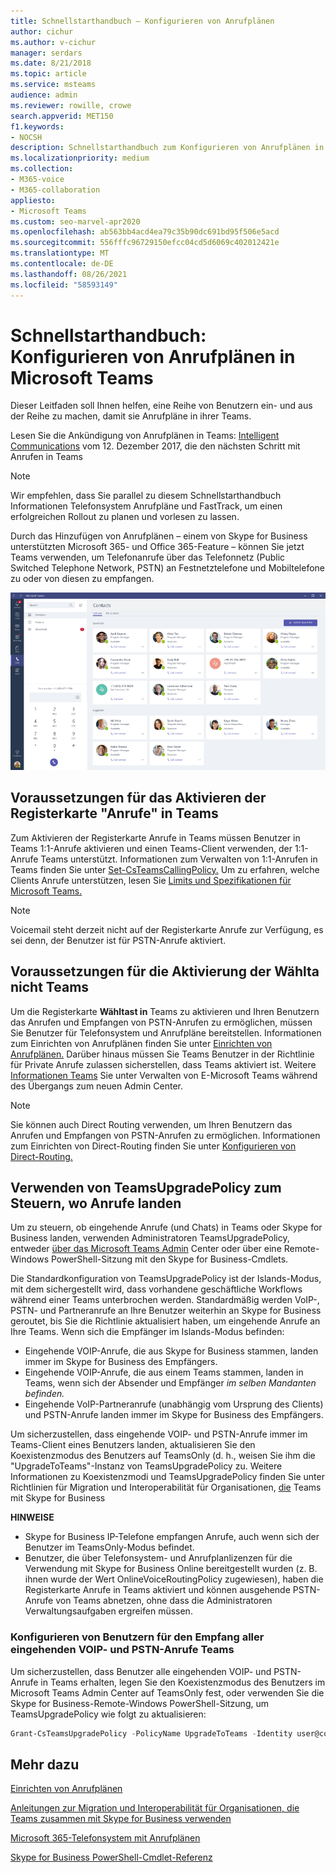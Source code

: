 ```yaml
---
title: Schnellstarthandbuch – Konfigurieren von Anrufplänen
author: cichur
ms.author: v-cichur
manager: serdars
ms.date: 8/21/2018
ms.topic: article
ms.service: msteams
audience: admin
ms.reviewer: rowille, crowe
search.appverid: MET150
f1.keywords:
- NOCSH
description: Schnellstarthandbuch zum Konfigurieren von Anrufplänen in Microsoft Teams, damit Sie eine Gruppe von Benutzern einrichten und ausführen können.
ms.localizationpriority: medium
ms.collection:
- M365-voice
- M365-collaboration
appliesto:
- Microsoft Teams
ms.custom: seo-marvel-apr2020
ms.openlocfilehash: ab563bb4acd4ea79c35b90dc691bd95f506e5acd
ms.sourcegitcommit: 556fffc96729150efcc04cd5d6069c402012421e
ms.translationtype: MT
ms.contentlocale: de-DE
ms.lasthandoff: 08/26/2021
ms.locfileid: "58593149"
---
```

# <a name="quick-start-guide-configuring-calling-plans-in-microsoft-teams"></a>Schnellstarthandbuch: Konfigurieren von Anrufplänen in Microsoft Teams

Dieser Leitfaden soll Ihnen helfen, eine Reihe von Benutzern ein- und aus der Reihe zu machen, damit sie Anrufpläne in ihrer Teams.

Lesen Sie die Ankündigung von Anrufplänen in Teams: [Intelligent Communications](https://aka.ms/ipyqus) vom 12. Dezember 2017, die den nächsten Schritt mit Anrufen in Teams

> [!NOTE]
> Wir empfehlen, dass Sie parallel zu diesem [](calling-plan-landing-page.md) Schnellstarthandbuch Informationen Telefonsystem [](https://aka.ms/cloudvoice) Anrufpläne und FastTrack, um einen erfolgreichen Rollout zu planen und vorlesen zu lassen.

Durch das Hinzufügen von Anrufplänen – einem von Skype for Business unterstützten Microsoft 365- und Office 365-Feature – können Sie jetzt Teams verwenden, um Telefonanrufe über das Telefonnetz (Public Switched Telephone Network, PSTN) an Festnetztelefone und Mobiltelefone zu oder von diesen zu empfangen.

![Screenshot der Seite "Kontakte" in Teams](media/Calling_in_Teams.png)
## <a name="prerequisites-for-enabling-the-calls-tab-in-teams"></a>Voraussetzungen für das Aktivieren der **Registerkarte** "Anrufe" in Teams
Zum Aktivieren  der Registerkarte Anrufe in Teams müssen Benutzer in Teams 1:1-Anrufe aktivieren und einen Teams-Client verwenden, der 1:1-Anrufe Teams unterstützt. Informationen zum Verwalten von 1:1-Anrufen in Teams finden Sie unter [Set-CsTeamsCallingPolicy.](/powershell/module/skype/set-csteamscallingpolicy) Um zu erfahren, welche Clients Anrufe unterstützen, lesen Sie [Limits und Spezifikationen für Microsoft Teams.](./limits-specifications-teams.md)

> [!NOTE]
> Voicemail steht derzeit nicht auf der Registerkarte Anrufe zur Verfügung, es sei denn, der Benutzer ist für PSTN-Anrufe aktiviert. 

## <a name="prerequisites-for-enabling-the-dial-pad-in-teams"></a>Voraussetzungen für die Aktivierung der **Wählta nicht** Teams
Um die Registerkarte **Wähltast in** Teams zu aktivieren und Ihren Benutzern das Anrufen und Empfangen von PSTN-Anrufen zu ermöglichen, müssen Sie Benutzer für Telefonsystem und Anrufpläne bereitstellen. Informationen zum Einrichten von Anrufplänen finden Sie unter [Einrichten von Anrufplänen.](./set-up-calling-plans.md)
Darüber hinaus müssen Sie Teams Benutzer in der Richtlinie für Private Anrufe zulassen sicherstellen, dass Teams aktiviert ist. Weitere [Informationen Teams](./manage-teams-skypeforbusiness-admin-center.md) Sie unter Verwalten von E-Microsoft Teams während des Übergangs zum neuen Admin Center.
> [!NOTE]
> Sie können auch Direct Routing verwenden, um Ihren Benutzern das Anrufen und Empfangen von PSTN-Anrufen zu ermöglichen. Informationen zum Einrichten von Direct-Routing finden Sie unter [Konfigurieren von Direct-Routing.](./direct-routing-configure.md)

## <a name="using-teamsupgradepolicy-to-control-where-calls-land"></a>Verwenden von TeamsUpgradePolicy zum Steuern, wo Anrufe landen
Um zu steuern, ob eingehende Anrufe (und Chats) in Teams oder Skype for Business landen, verwenden Administratoren TeamsUpgradePolicy, entweder [über das Microsoft Teams Admin](https://aka.ms/teamsadmincenter) Center oder über eine Remote-Windows PowerShell-Sitzung mit den Skype for Business-Cmdlets. [](/powershell/module/skype)


Die Standardkonfiguration von TeamsUpgradePolicy ist der Islands-Modus, mit dem sichergestellt wird, dass vorhandene geschäftliche Workflows während einer Teams unterbrochen werden. Standardmäßig werden VoIP-, PSTN- und Partneranrufe an Ihre Benutzer weiterhin an Skype for Business geroutet, bis Sie die Richtlinie aktualisiert haben, um eingehende Anrufe an Ihre Teams.  Wenn sich die Empfänger im Islands-Modus befinden:

 - Eingehende VOIP-Anrufe, die aus Skype for Business stammen, landen immer im Skype for Business des Empfängers.
 - Eingehende VOIP-Anrufe, die aus einem Teams stammen, landen in Teams, wenn sich der Absender und Empfänger *im selben Mandanten befinden.*
 - Eingehende VoIP-Partneranrufe (unabhängig vom Ursprung des Clients) und PSTN-Anrufe landen immer im Skype for Business des Empfängers.
 
Um sicherzustellen, dass eingehende VOIP- und PSTN-Anrufe immer im Teams-Client eines Benutzers landen, aktualisieren Sie den Koexistenzmodus des Benutzers auf TeamsOnly (d. h., weisen Sie ihm die "UpgradeToTeams"-Instanz von TeamsUpgradePolicy zu.  Weitere Informationen zu Koexistenzmodi und TeamsUpgradePolicy finden Sie unter Richtlinien für Migration und Interoperabilität für Organisationen, [die](./migration-interop-guidance-for-teams-with-skype.md) Teams mit Skype for Business

**HINWEISE**
 - Skype for Business IP-Telefone empfangen Anrufe, auch wenn sich der Benutzer im TeamsOnly-Modus befindet.  
 - Benutzer, die über Telefonsystem- und Anrufplanlizenzen für die Verwendung mit Skype for Business Online bereitgestellt wurden (z. B. ihnen wurde der Wert OnlineVoiceRoutingPolicy zugewiesen), haben die Registerkarte Anrufe in Teams aktiviert und können ausgehende PSTN-Anrufe von Teams abnetzen, ohne dass die Administratoren Verwaltungsaufgaben ergreifen müssen.


### <a name="how-to-configure-users-to-receive-all-incoming-voip-and-pstn-calls-in-teams"></a>Konfigurieren von Benutzern für den Empfang aller eingehenden VOIP- und PSTN-Anrufe Teams
Um sicherzustellen, dass Benutzer alle eingehenden VOIP- und PSTN-Anrufe in Teams erhalten, legen Sie den Koexistenzmodus des Benutzers im Microsoft Teams Admin Center auf TeamsOnly fest, oder verwenden Sie die Skype for Business-Remote-Windows PowerShell-Sitzung, um TeamsUpgradePolicy wie folgt zu aktualisieren:

```powershell
Grant-CsTeamsUpgradePolicy -PolicyName UpgradeToTeams -Identity user@contoso.com
```

## <a name="see-also"></a>Mehr dazu
[Einrichten von Anrufplänen](/SkypeForBusiness/what-are-calling-plans-in-office-365/set-up-calling-plans)

[Anleitungen zur Migration und Interoperabilität für Organisationen, die Teams zusammen mit Skype for Business verwenden](./migration-interop-guidance-for-teams-with-skype.md)

[Microsoft 365-Telefonsystem mit Anrufplänen](calling-plan-landing-page.md)

[Skype for Business PowerShell-Cmdlet-Referenz](/powershell/module/skype)
